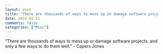 ```yaml
---
layout: post
title: "There are thousands of ways to mess up or damage software projects, and only a few ways to do them well."
date: 2014-01-11
comments: false
categories: ["Misc"]
---
```


<span class='quote'>"There are thousands of ways to mess up or damage software projects, and only a few ways to do them well."</span>
<span class='by'>- Capers Jones</span>
